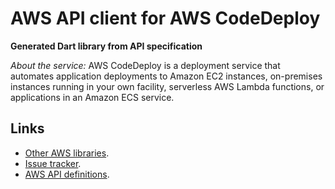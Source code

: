# AWS API client for AWS CodeDeploy

**Generated Dart library from API specification**

*About the service:*
AWS CodeDeploy is a deployment service that automates application
deployments to Amazon EC2 instances, on-premises instances running in your
own facility, serverless AWS Lambda functions, or applications in an Amazon
ECS service.

## Links

- [Other AWS libraries](https://github.com/agilord/aws_client/tree/master/generated).
- [Issue tracker](https://github.com/agilord/aws_client/issues).
- [AWS API definitions](https://github.com/aws/aws-sdk-js/tree/master/apis).

